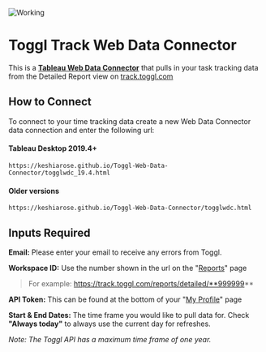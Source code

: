 ![Working](https://img.shields.io/badge/Status-Working-brightgreen)

# Toggl Track Web Data Connector
This is a [**Tableau Web Data Connector**](https://tableau.github.io/webdataconnector/docs/wdc_use_in_tableau.html) that pulls in your task tracking data from the Detailed Report view on [track.toggl.com](https://track.toggl.com)

## How to Connect
To connect to your time tracking data create a new Web Data Connector data connection and enter the following url:

#### Tableau Desktop 2019.4+

```
https://keshiarose.github.io/Toggl-Web-Data-Connector/togglwdc_19.4.html
```
#### Older versions

```
https://keshiarose.github.io/Toggl-Web-Data-Connector/togglwdc.html
```

## Inputs Required
**Email:** Please enter your email to receive any errors from Toggl.

**Workspace ID:** Use the number shown in the url on the "[Reports](https://track.toggl.com/reports/detailed)" page

>For example: https://track.toggl.com/reports/detailed/**999999**

**API Token:** This can be found at the bottom of your "[My Profile](https://toggl.com/app/profile)" page

**Start & End Dates:** The time frame you would like to pull data for. Check **"Always today"** to always use the current day for refreshes.


_Note: The Toggl API has a maximum time frame of one year._
